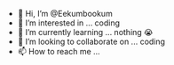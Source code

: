- 👋 Hi, I’m @Eekumbookum
- 👀 I’m interested in ... coding 
- 🌱 I’m currently learning ... nothing 😭
- 💞️ I’m looking to collaborate on ... coding
- 📫 How to reach me ...

<!---
Eekumbookum/Eekumbookum is a ✨ special ✨ repository because its `README.md` (this file) appears on your GitHub profile.
You can click the Preview link to take a look at your changes.
--->
